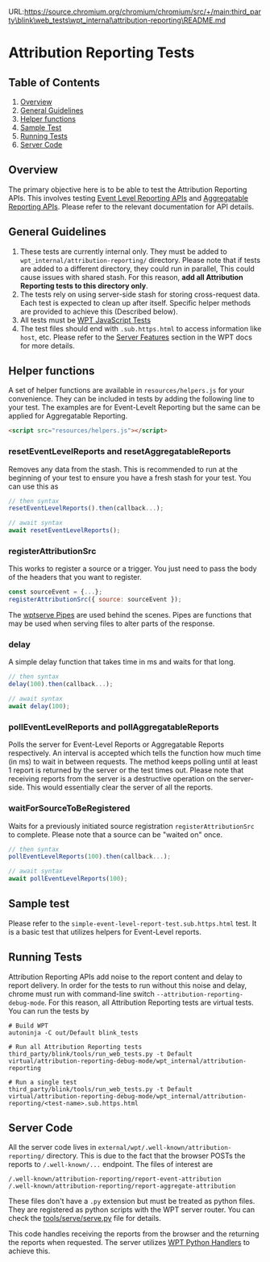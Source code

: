 URL:https://source.chromium.org/chromium/chromium/src/+/main:third_party\blink\web_tests\wpt_internal\attribution-reporting\README.md
# Attribution Reporting Tests

## Table of Contents

1.  [Overview](#overview)
2.  [General Guidelines](#general-guidelines)
3.  [Helper functions](#helper-functions)
4.  [Sample Test](#sample-test)
5.  [Running Tests](#running-tests)
6.  [Server Code](#server-code)

## Overview

The primary objective here is to be able to test the Attribution Reporting APIs.
This involves testing
[Event Level Reporting APIs](https://github.com/WICG/conversion-measurement-api/blob/main/EVENT.md)
and
[Aggregatable Reporting APIs](https://github.com/WICG/conversion-measurement-api/blob/main/AGGREGATE.md).
Please refer to the relevant documentation for API details.

## General Guidelines

1.  These tests are currently internal only. They must be added to
    `wpt_internal/attribution-reporting/` directory. Please note that if tests
    are added to a different directory, they could run in parallel, This could
    cause issues with shared stash. For this reason, **add all Attribution
    Reporting tests to this directory only**.
2.  The tests rely on using server-side stash for storing cross-request data.
    Each test is expected to clean up after itself. Specific helper methods are
    provided to achieve this (Described below).
3.  All tests must be
    [WPT JavaScript Tests](https://web-platform-tests.org/writing-tests/testharness.html)
4.  The test files should end with `.sub.https.html` to access information like
    `host`, etc. Please refer to the
    [Server Features](https://web-platform-tests.org/writing-tests/server-features.html#tests-involving-multiple-origins)
    section in the WPT docs for more details.

## Helper functions

A set of helper functions are available in `resources/helpers.js` for your
convenience. They can be included in tests by adding the following line to your
test. The examples are for Event-Levelt Reporting but the same can be applied
for Aggregatable Reporting.

```html
<script src="resources/helpers.js"></script>
```

### resetEventLevelReports and resetAggregatableReports

Removes any data from the stash. This is recommended to run at the beginning of
your test to ensure you have a fresh stash for your test. You can use this as

```javascript
// then syntax
resetEventLevelReports().then(callback...);

// await syntax
await resetEventLevelReports();
```

### registerAttributionSrc

This works to register a source or a trigger. You just need to pass the body of
the headers that you want to register.

```javascript
const sourceEvent = {...};
registerAttributionSrc({ source: sourceEvent });
```

The
[wptserve Pipes](https://web-platform-tests.org/writing-tests/server-pipes.html)
are used behind the scenes. Pipes are functions that may be used when serving
files to alter parts of the response.

### delay

A simple delay function that takes time in ms and waits for that long.

```javascript
// then syntax
delay(100).then(callback...);

// await syntax
await delay(100);
```

### pollEventLevelReports and pollAggregatableReports

Polls the server for Event-Level Reports or Aggregatable Reports respectively.
An interval is accepted which tells the function how much time (in ms) to wait
in between requests. The method keeps polling until at least 1 report is
returned by the server or the test times out. Please note that receiving reports
from the server is a destructive operation on the server-side. This would
essentially clear the server of all the reports.

### waitForSourceToBeRegistered

Waits for a previously initiated source registration `registerAttributionSrc` to
complete. Please note that a source can be "waited on" once.

```javascript
// then syntax
pollEventLevelReports(100).then(callback...);

// await syntax
await pollEventLevelReports(100);
```

## Sample test

Please refer to the `simple-event-level-report-test.sub.https.html` test. It is
a basic test that utilizes helpers for Event-Level reports.

## Running Tests

Attribution Reporting APIs add noise to the report content and delay to report
delivery. In order for the tests to run without this noise and delay, chrome
must run with command-line switch `--attribution-reporting-debug-mode`. For this reason,
all Attribution Reporting tests are virtual tests. You can run the tests by

```shell
# Build WPT
autoninja -C out/Default blink_tests

# Run all Attribution Reporting tests
third_party/blink/tools/run_web_tests.py -t Default virtual/attribution-reporting-debug-mode/wpt_internal/attribution-reporting

# Run a single test
third_party/blink/tools/run_web_tests.py -t Default virtual/attribution-reporting-debug-mode/wpt_internal/attribution-reporting/<test-name>.sub.https.html
```

## Server Code

All the server code lives in `external/wpt/.well-known/attribution-reporting/`
directory. This is due to the fact that the browser POSTs the reports to
`/.well-known/...` endpoint. The files of interest are

```shell
/.well-known/attribution-reporting/report-event-attribution
/.well-known/attribution-reporting/report-aggregate-attribution
```

These files don't have a `.py` extension but must be treated as python files.
They are registered as python scripts with the WPT server router. You can check
the
[tools/serve/serve.py](https://github.com/web-platform-tests/wpt/blob/master/tools/serve/serve.py#L573-L574)
file for details.

This code handles receiving the reports from the browser and the returning the
reports when requested. The server utilizes
[WPT Python Handlers](https://web-platform-tests.org/writing-tests/python-handlers/index.html)
to achieve this.
